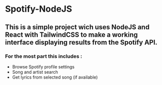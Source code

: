 # Spotify-NodeJS

## This is a simple project wich uses NodeJS and React with TailwindCSS to make a working interface displaying results from the Spotify API.
### For the most part this includes :

* Browse Spotify profile settings
* Song and artist search
* Get lyrics from selected song (if available)
